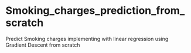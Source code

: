 # Smoking_charges_prediction_from_scratch
Predict Smoking charges implementing with linear regression using  Gradient Descent from scratch
